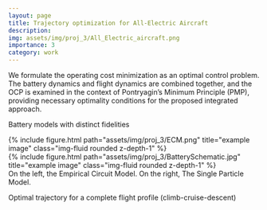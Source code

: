 ```yaml
---
layout: page
title: Trajectory optimization for All-Electric Aircraft
description: 
img: assets/img/proj_3/All_Electric_aircraft.png
importance: 3
category: work
---
```


We formulate the operating cost minimization as an optimal control problem. The battery dynamics and flight dynamics are combined together, and the OCP is examined in the context of Pontryagin’s Minimum Principle
(PMP), providing necessary optimality conditions for the proposed integrated approach.

Battery models with distinct fidelities

<div class="row">
    <div class="col-sm mt-3 mt-md-0">
        {% include figure.html path="assets/img/proj_3/ECM.png" title="example image" class="img-fluid rounded z-depth-1" %}
    </div>
    <div class="col-sm mt-3 mt-md-0">
        {% include figure.html path="assets/img/proj_3/BatterySchematic.jpg" title="example image" class="img-fluid rounded z-depth-1" %}
    </div>
</div>
<div class="caption">
    On the left, the Empirical Circuit Model. On the right, The Single Particle Model.
</div>

Optimal trajectory for a complete flight profile (climb-cruise-descent)